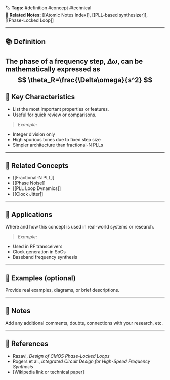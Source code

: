🏷️ **Tags:** #definition #concept #technical  
🔗 **Related Notes:** [[Atomic Notes Index]], [[PLL-based synthesizer]], [[Phase-Locked Loop]]

---

## 📚 Definition  
The phase of a frequency step, $\Delta\omega$, can be mathematically expressed as
$$
\theta_R=\frac{\Delta\omega}{s^2}
$$
---

## 🧠 Key Characteristics  
- List the most important properties or features.
- Useful for quick review or comparisons.

> *Example:*  
- Integer division only  
- High spurious tones due to fixed step size  
- Simpler architecture than fractional-N PLLs

---

## 🔁 Related Concepts  
- [[Fractional-N PLL]]  
- [[Phase Noise]]  
- [[PLL Loop Dynamics]]  
- [[Clock Jitter]]

---

## 📖 Applications  
Where and how this concept is used in real-world systems or research.

> *Example:*  
- Used in RF transceivers  
- Clock generation in SoCs  
- Baseband frequency synthesis

---

## 🧩 Examples (optional)  
Provide real examples, diagrams, or brief descriptions.

---

## 💬 Notes  
Add any additional comments, doubts, connections with your research, etc.

---

## 🔎 References  
- Razavi, *Design of CMOS Phase-Locked Loops*  
- Rogers et al., *Integrated Circuit Design for High-Speed Frequency Synthesis*  
- [Wikipedia link or technical paper]
